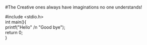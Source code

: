 #The Creative ones always have imaginations no one understands!

#include <stdio.h>    
int main(){    
printf("Hello" /n "Good bye");    
return 0;   
} 
